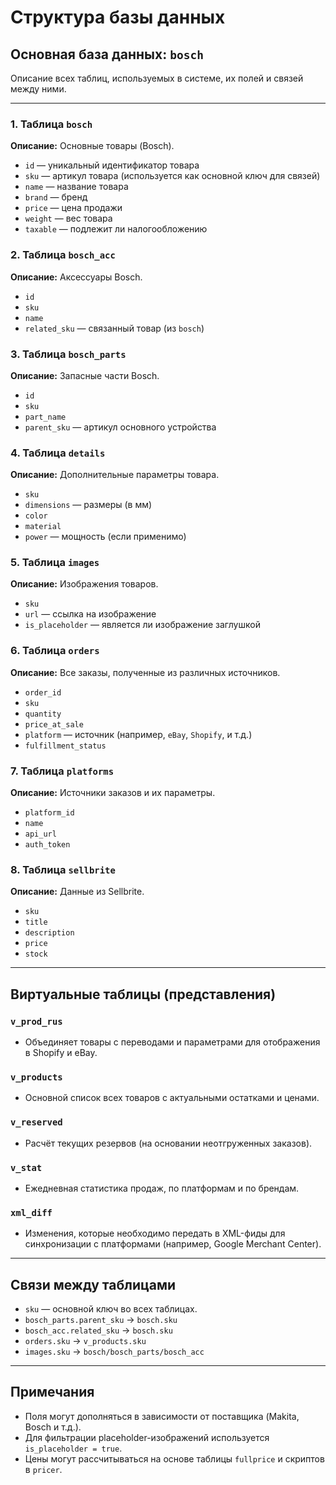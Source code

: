 # Структура базы данных

## Основная база данных: `bosch`
Описание всех таблиц, используемых в системе, их полей и связей между ними.

---

### 1. Таблица `bosch`
**Описание:** Основные товары (Bosch).
- `id` — уникальный идентификатор товара
- `sku` — артикул товара (используется как основной ключ для связей)
- `name` — название товара
- `brand` — бренд
- `price` — цена продажи
- `weight` — вес товара
- `taxable` — подлежит ли налогообложению

### 2. Таблица `bosch_acc`
**Описание:** Аксессуары Bosch.
- `id`
- `sku`
- `name`
- `related_sku` — связанный товар (из `bosch`)

### 3. Таблица `bosch_parts`
**Описание:** Запасные части Bosch.
- `id`
- `sku`
- `part_name`
- `parent_sku` — артикул основного устройства

### 4. Таблица `details`
**Описание:** Дополнительные параметры товара.
- `sku`
- `dimensions` — размеры (в мм)
- `color`
- `material`
- `power` — мощность (если применимо)

### 5. Таблица `images`
**Описание:** Изображения товаров.
- `sku`
- `url` — ссылка на изображение
- `is_placeholder` — является ли изображение заглушкой

### 6. Таблица `orders`
**Описание:** Все заказы, полученные из различных источников.
- `order_id`
- `sku`
- `quantity`
- `price_at_sale`
- `platform` — источник (например, `eBay`, `Shopify`, и т.д.)
- `fulfillment_status`

### 7. Таблица `platforms`
**Описание:** Источники заказов и их параметры.
- `platform_id`
- `name`
- `api_url`
- `auth_token`

### 8. Таблица `sellbrite`
**Описание:** Данные из Sellbrite.
- `sku`
- `title`
- `description`
- `price`
- `stock`

---

## Виртуальные таблицы (представления)

### `v_prod_rus`
- Объединяет товары с переводами и параметрами для отображения в Shopify и eBay.

### `v_products`
- Основной список всех товаров с актуальными остатками и ценами.

### `v_reserved`
- Расчёт текущих резервов (на основании неотгруженных заказов).

### `v_stat`
- Ежедневная статистика продаж, по платформам и по брендам.

### `xml_diff`
- Изменения, которые необходимо передать в XML-фиды для синхронизации с платформами (например, Google Merchant Center).

---

## Связи между таблицами
- `sku` — основной ключ во всех таблицах.
- `bosch_parts.parent_sku` → `bosch.sku`
- `bosch_acc.related_sku` → `bosch.sku`
- `orders.sku` → `v_products.sku`
- `images.sku` → `bosch/bosch_parts/bosch_acc`

---

## Примечания
- Поля могут дополняться в зависимости от поставщика (Makita, Bosch и т.д.).
- Для фильтрации placeholder-изображений используется `is_placeholder = true`.
- Цены могут рассчитываться на основе таблицы `fullprice` и скриптов в `pricer`.